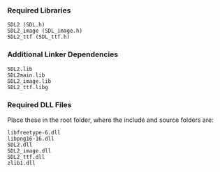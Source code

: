 ### Required Libraries
```
SDL2 (SDL.h)
SDL2_image (SDL_image.h)
SDL2_ttf (SDL_ttf.h)
```

### Additional Linker Dependencies
```
SDL2.lib
SDL2main.lib
SDL2_image.lib
SDL2_ttf.libg
```

### Required DLL Files
Place these in the root folder, where the include and source folders are:
```
libfreetype-6.dll
libpng16-16.dll
SDL2.dll
SDL2_image.dll
SDL2_ttf.dll
zlib1.dll
```
